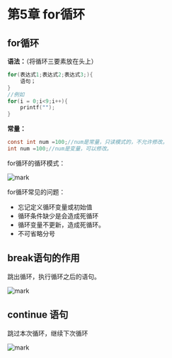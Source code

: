 # 第5章 for循环

## for循环

**语法：**（将循环三要素放在头上）

```c
for(表达式1;表达式2;表达式3;){
    语句；
}
//例如
for(i = 0;i<9;i++){
    printf("");
}
```

**常量：**

```c
const int num =100;//num是常量，只读模式的，不允许修改。
int num =100;//num是变量，可以修改。
```

for循环的循环模式：

![mark](http://p6yio0wew.bkt.clouddn.com/blog/180425/AFldaCf4fg.png)

for循环常见的问题：

- 忘记定义循环变量或初始值
- 循环条件缺少是会造成死循环
- 循环变量不更新，造成死循环。
- 不可省略分号

## break语句的作用

跳出循环，执行循环之后的语句。

![mark](http://p6yio0wew.bkt.clouddn.com/blog/180425/9i5415bK9C.png)

## continue 语句

跳过本次循环，继续下次循环

![mark](http://p6yio0wew.bkt.clouddn.com/blog/180425/3kek4ifJcF.png)













